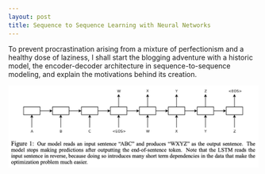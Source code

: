 ```yaml
---
layout: post
title: Sequence to Sequence Learning with Neural Networks
---
```


To prevent procrastination arising from a mixture of perfectionism and a healthy dose of laziness, I shall start the blogging adventure with a historic model, the encoder-decoder architecture in sequence-to-sequence modeling, and explain the motivations behind its creation.

![Seq2Seq Model](/images/seq2seq.png)
